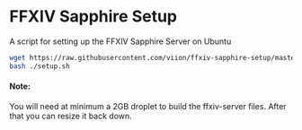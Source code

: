 # FFXIV Sapphire Setup

A script for setting up the FFXIV Sapphire Server on Ubuntu

```sh
wget https://raw.githubusercontent.com/viion/ffxiv-sapphire-setup/master/setup.sh
bash ./setup.sh
```

#### Note:

You will need at minimum a 2GB droplet to build the ffxiv-server files. After that you can resize it back down.
